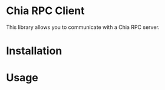 Chia RPC Client
===============

This library allows you to communicate with a Chia RPC server.

# Installation



# Usage



